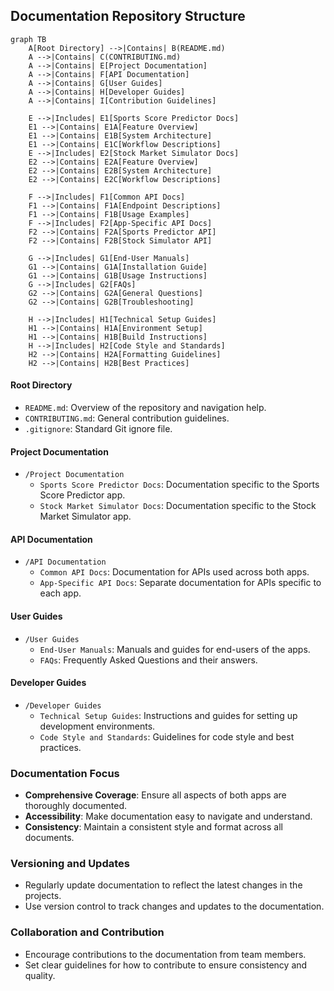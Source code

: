 ## Documentation Repository Structure

```mermaid
graph TB
    A[Root Directory] -->|Contains| B(README.md)
    A -->|Contains| C(CONTRIBUTING.md)
    A -->|Contains| E[Project Documentation]
    A -->|Contains| F[API Documentation]
    A -->|Contains| G[User Guides]
    A -->|Contains| H[Developer Guides]
    A -->|Contains| I[Contribution Guidelines]

    E -->|Includes| E1[Sports Score Predictor Docs]
    E1 -->|Contains| E1A[Feature Overview]
    E1 -->|Contains| E1B[System Architecture]
    E1 -->|Contains| E1C[Workflow Descriptions]
    E -->|Includes| E2[Stock Market Simulator Docs]
    E2 -->|Contains| E2A[Feature Overview]
    E2 -->|Contains| E2B[System Architecture]
    E2 -->|Contains| E2C[Workflow Descriptions]

    F -->|Includes| F1[Common API Docs]
    F1 -->|Contains| F1A[Endpoint Descriptions]
    F1 -->|Contains| F1B[Usage Examples]
    F -->|Includes| F2[App-Specific API Docs]
    F2 -->|Contains| F2A[Sports Predictor API]
    F2 -->|Contains| F2B[Stock Simulator API]

    G -->|Includes| G1[End-User Manuals]
    G1 -->|Contains| G1A[Installation Guide]
    G1 -->|Contains| G1B[Usage Instructions]
    G -->|Includes| G2[FAQs]
    G2 -->|Contains| G2A[General Questions]
    G2 -->|Contains| G2B[Troubleshooting]

    H -->|Includes| H1[Technical Setup Guides]
    H1 -->|Contains| H1A[Environment Setup]
    H1 -->|Contains| H1B[Build Instructions]
    H -->|Includes| H2[Code Style and Standards]
    H2 -->|Contains| H2A[Formatting Guidelines]
    H2 -->|Contains| H2B[Best Practices]
```

#### Root Directory
- `README.md`: Overview of the repository and navigation help.
- `CONTRIBUTING.md`: General contribution guidelines.
- `.gitignore`: Standard Git ignore file.

#### Project Documentation
- `/Project Documentation`
  - `Sports Score Predictor Docs`: Documentation specific to the Sports Score Predictor app.
  - `Stock Market Simulator Docs`: Documentation specific to the Stock Market Simulator app.

#### API Documentation
- `/API Documentation`
  - `Common API Docs`: Documentation for APIs used across both apps.
  - `App-Specific API Docs`: Separate documentation for APIs specific to each app.

#### User Guides
- `/User Guides`
  - `End-User Manuals`: Manuals and guides for end-users of the apps.
  - `FAQs`: Frequently Asked Questions and their answers.

#### Developer Guides
- `/Developer Guides`
  - `Technical Setup Guides`: Instructions and guides for setting up development environments.
  - `Code Style and Standards`: Guidelines for code style and best practices.

### Documentation Focus
- **Comprehensive Coverage**: Ensure all aspects of both apps are thoroughly documented.
- **Accessibility**: Make documentation easy to navigate and understand.
- **Consistency**: Maintain a consistent style and format across all documents.

### Versioning and Updates
- Regularly update documentation to reflect the latest changes in the projects.
- Use version control to track changes and updates to the documentation.

### Collaboration and Contribution
- Encourage contributions to the documentation from team members.
- Set clear guidelines for how to contribute to ensure consistency and quality.
